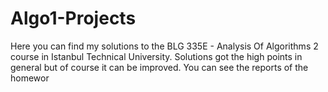 # Algo1-Projects
Here you can find my solutions to the BLG 335E - Analysis Of Algorithms 2 course in Istanbul Technical University. Solutions got the high points in general but of course it can be improved. You can see the reports of the homewor
